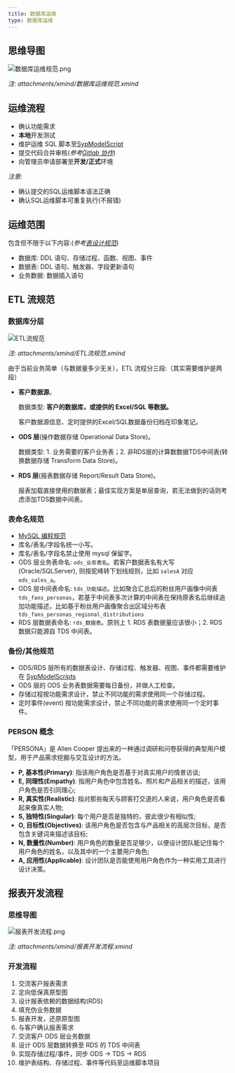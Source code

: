 ```yaml
---
title: 数据库运维
type: 数据库运维
---
```


## 思维导图

![数据库运维规范.png](/images/数据库运维规范.png)

*注: attachments/xmind/数据库运维规范.xmind*

## 运维流程

- 确认功能需求
- **本地**开发测试
- 维护运维 SQL 脚本至[SypModelScript](http://gitlab.ibi.ren/shengyiplus/syp-model-scripts)
- 提交代码合并审核(*参考[Gitlab 协作](/corporate-culture/teamwork.html#Gitlab-协作)*)
- 向管理员申请部署至**开发/正式**环境

*注意:*
- 确认提交的SQL运维脚本语法正确
- 确认SQL运维脚本可重复执行(不报错)

## 运维范围

包含但不限于以下内容:(*参考[表设计规范](/developer/style-guide/mysql.html#表设计规范)*)

- 数据库: DDL 语句、存储过程、函数、视图、事件
- 数据表: DDL 语句、触发器、字段更新语句
- 业务数据: 数据插入语句

## ETL 流规范

### 数据库分层

![ETL流规范](/images/ETL流规范.png)

*注: attachments/xmind/ETL流规范.xmind*

由于当前业务简单（与数据量多少无关），ETL 流程分三段:（其实需要维护是两段）

- **客户数据源**。

  数据类型: **客户的数据库，或提供的 Excel/SQL 等数据。**  

  客户数据源信息、定时提供的Excel/SQL数据备份归档在印象笔记。

- **ODS 层**(操作数据存储 Operational Data Store)。

  数据类型: 1. 业务需要的客户业务表；2. 非RDS层的计算数数据TDS中间表(转换数据存储 Transform Data Store)。

- **RDS 层**(报表数据存储 Report/Result Data Store)。

  报表加载直接使用的数据表；最佳实现方案是单层查询，若无法做到的话则考虑添加TDS数据中间表。

### 表命名规范

- [MySQL 编程规范](/developer/style-guide/mysql.html)
- 库名/表名/字段名统一小写。
- 库名/表名/字段名禁止使用 mysql 保留字。
- ODS 层业务表命名: `ods_业务表名`。若客户数据表名有大写(Oracle/SQLServer), 则按驼峰转下划线规则，比如 `salesA` 对应 `ods_sales_a`。
- ODS 层中间表命名: `tds_功能描述`。比如聚合汇总后的粉丝用户画像中间表 `tds_fans_personas`，若基于中间表多次计算的中间表在保持原表名后继续追加功能描述，比如基于粉丝用户画像聚合出区域分布表 `tds_fans_personas_regional_distributions`
- RDS 层数据表命名: `rds_数据表`。原则上 1. RDS 表数据量应该很小；2. RDS 数据只能源自 TDS 中间表。

### 备份/其他规范

- ODS/RDS 层所有的数据表设计、存储过程、触发器、视图、事件都需要维护在 [SypModelScripts](http://gitlab.ibi.ren/shengyiplus/syp-model-scripts)
- ODS 层的 ODS 业务表数据需要每日备份，并做人工检查。
- 存储过程按功能需求设计，禁止不同功能的需求使用同一个存储过程。
- 定时事件(event) 按功能需求设计，禁止不同功能的需求使用同一个定时事件。

### PERSON 概念

「PERSONA」是 Allen Cooper 提出来的一种通过调研和问卷获得的典型用户模型，用于产品需求挖掘与交互设计的方法。

- **P, 基本性(Primary)**: 指该用户角色是否基于对真实用户的情景访谈;
- **E, 同理性(Empathy)**: 指用户角色中包含姓名、照片和产品相关的描述，该用户角色是否引同理心;
- **R, 真实性(Realistic)**: 指对那些每天与顾客打交道的人来说，用户角色是否看起来像真实人物;
- **S, 独特性(Singular)**: 每个用户是否是独特的，彼此很少有相似性;
- **O, 目标性(Objectives)**: 该用户角色是否包含与产品相关的高层次目标，是否包含关键词来描述该目标;
- **N, 数量性(Number)**: 用户角色的数量是否足够少，以便设计团队能记住每个用户角色的姓名，以及其中的一个主要用户角色;
- **A, 应用性(Applicable)**: 设计团队是否能使用用户角色作为一种实用工具进行设计决策。

## 报表开发流程

### 思维导图

![报表开发流程.png](/images/报表开发流程.png)

*注: attachments/xmind/报表开发流程.xmind*

### 开发流程

1. 交流客户报表需求
2. 定向低保真原型图
3. 设计报表依赖的数据结构(RDS)
4. 填充伪业务数据
5. 报表开发，还原原型图
6. 与客户确认报表需求
7. 交流客户 ODS 层业务数据
8. 设计 ODS 层数据转换至 RDS 的 TDS 中间表
9. 实现存储过程/事件，同步 ODS -> TDS -> RDS
10. 维护表结构、存储过程、事件等代码至运维脚本项目

